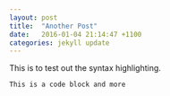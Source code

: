 ```yaml
---
layout: post
title:  "Another Post"
date:   2016-01-04 21:14:47 +1100
categories: jekyll update
---
```


This is to test out the syntax highlighting.

```
This is a code block and more
```


